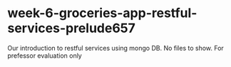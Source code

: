# week-6-groceries-app-restful-services-prelude657
Our introduction to restful services using mongo DB. No files to show. For prefessor evaluation only
